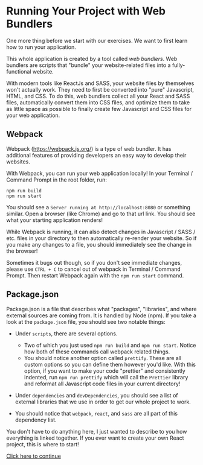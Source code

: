 # Running Your Project with Web Bundlers

One more thing before we start with our exercises. We want to first learn how to run your application.

This whole application is created by a tool called *web bundlers*. Web bundlers are scripts that "bundle" your website-related files into a fully-functional website.

With modern tools like ReactJs and SASS, your website files by themselves won't actually work. They need to first be converted into "pure" Javascript, HTML, and CSS. To do this, web bundlers collect all your React and SASS files, automatically convert them into CSS files, and optimize them to take as little space as possible to finally create few Javascript and CSS files for your web application.

## Webpack

Webpack (https://webpack.js.org/) is a type of web bundler.
It has additional features of providing developers an easy way to develop their websites.

With Webpack, you can run your web application locally!
In your Terminal / Command Prompt in the root folder, run:

```
npm run build
npm run start
```

You should see a `Server running at http://localhost:8080` or something similar.
Open a browser (like Chrome) and go to that url link. You should see what your starting application renders!

While Webpack is running, it can also detect changes in Javascript / SASS / etc. files in your directory to then automatically re-render your website. So if you make any changes to a file, you should immediately see the change in the browser!

Sometimes it bugs out though, so if you don't see immediate changes, please use `CTRL + C` to cancel out of webpack in Terminal / Command Prompt.
Then restart Webpack again with the `npm run start` command.

## Package.json

Package.json is a file that describes what "packages", "libraries", and where external sources are coming from. It is handled by Node (npm). If you take a look at the `package.json` file, you should see two notable things:

- Under `scripts`, there are several options.
  - Two of which you just used `npm run build` and `npm run start`. Notice how both of these commands call webpack related things.
  - You should notice another option called `prettify`. These are all custom options so you can define them however you'd like. With this option, if you want to make your code "prettier" and consistently indented, run `npm run prettify` which will call the `Prettier` library and reformat all Javascript code files in your current directory!
- Under `dependencies` and `devDependencies`, you should see a list of external libraries that we use in order to get our whole project to work.

- You should notice that `webpack`, `react`, and `sass` are all part of this dependency list.

You don't have to do anything here, I just wanted to describe to you how everything is linked together. If you ever want to create your own React project, this is where to start!

[Click here to continue](./04_header_sass.md)
